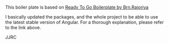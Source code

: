 This boiler plate is based on [Ready To Go Boilerplate by Brn.Rajoriya](https://github.com/brnrajoriya/Angular-Boilerplate)

I basically updated the packages, and the whole project to be able to use the latest stable version of Angular.
For a thorough explanation, please refer to the link above.

JJRC
